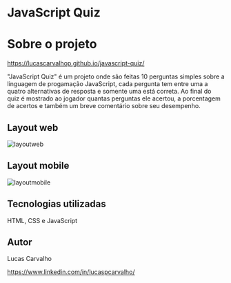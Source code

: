 # JavaScript Quiz

# Sobre o projeto

https://lucascarvalhop.github.io/javascript-quiz/

"JavaScript Quiz" é um projeto onde são feitas 10 perguntas simples sobre a linguagem de progamação JavaScript, cada pergunta tem entre uma a quatro alternativas
de resposta e somente uma está correta. Ao final do quiz é mostrado ao jogador quantas perguntas ele acertou, a porcentagem de acertos e também um breve
comentário sobre seu desempenho.

## Layout web
![layoutweb](https://user-images.githubusercontent.com/88468443/193033907-3cf6ef30-27b9-45ee-99f6-ebed0ccd0d73.png)

## Layout mobile
![layoutmobile](https://user-images.githubusercontent.com/88468443/193035513-c55a6624-1e81-41fc-b7e4-31ee69b95f6c.png)

## Tecnologias utilizadas
HTML, CSS e JavaScript

## Autor
Lucas Carvalho

https://www.linkedin.com/in/lucaspcarvalho/
